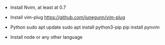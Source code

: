 - Install Nvim, at least at 0.7

- Install vim-plug 
  https://github.com/junegunn/vim-plug
  
- Python
sudo apt update
sudo apt install python3-pip
pip install pynvim

- Install node or any other language
